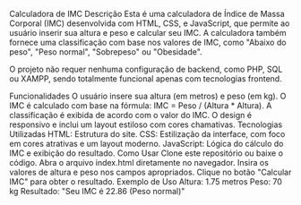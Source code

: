 Calculadora de IMC
Descrição
Esta é uma calculadora de Índice de Massa Corporal (IMC) desenvolvida com HTML, CSS, e JavaScript, que permite ao usuário inserir sua altura e peso e calcular seu IMC. A calculadora também fornece uma classificação com base nos valores de IMC, como "Abaixo do peso", "Peso normal", "Sobrepeso" ou "Obesidade".

O projeto não requer nenhuma configuração de backend, como PHP, SQL ou XAMPP, sendo totalmente funcional apenas com tecnologias frontend.

Funcionalidades
O usuário insere sua altura (em metros) e peso (em kg).
O IMC é calculado com base na fórmula: IMC = Peso / (Altura * Altura).
A classificação é exibida de acordo com o valor do IMC.
O design é responsivo e inclui um layout estiloso com cores chamativas.
Tecnologias Utilizadas
HTML: Estrutura do site.
CSS: Estilização da interface, com foco em cores atrativas e um layout moderno.
JavaScript: Lógica do cálculo do IMC e exibição do resultado.
Como Usar
Clone este repositório ou baixe o código.
Abra o arquivo index.html diretamente no navegador.
Insira os valores de altura e peso nos campos apropriados.
Clique no botão "Calcular IMC" para obter o resultado.
Exemplo de Uso
Altura: 1.75 metros
Peso: 70 kg
Resultado: "Seu IMC é 22.86 (Peso normal)"